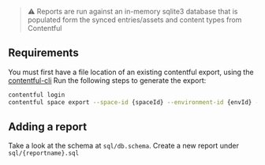 > ⚠️ Reports are run against an in-memory sqlite3 database that is populated form the synced entries/assets and content types from Contentful

## Requirements

You must first have a file location of an existing contentful export, using the [contentful-cli](https://www.npmjs.com/package/contentful-cli)
Run the following steps to generate the export:

```sh
contentful login
contentful space export --space-id {spaceId} --environment-id {envId} --export-dir {exportDir} --inlcude-drafts
```

## Adding a report

Take a look at the schema at `sql/db.schema`.
Create a new report under `sql/{reportname}.sql`
